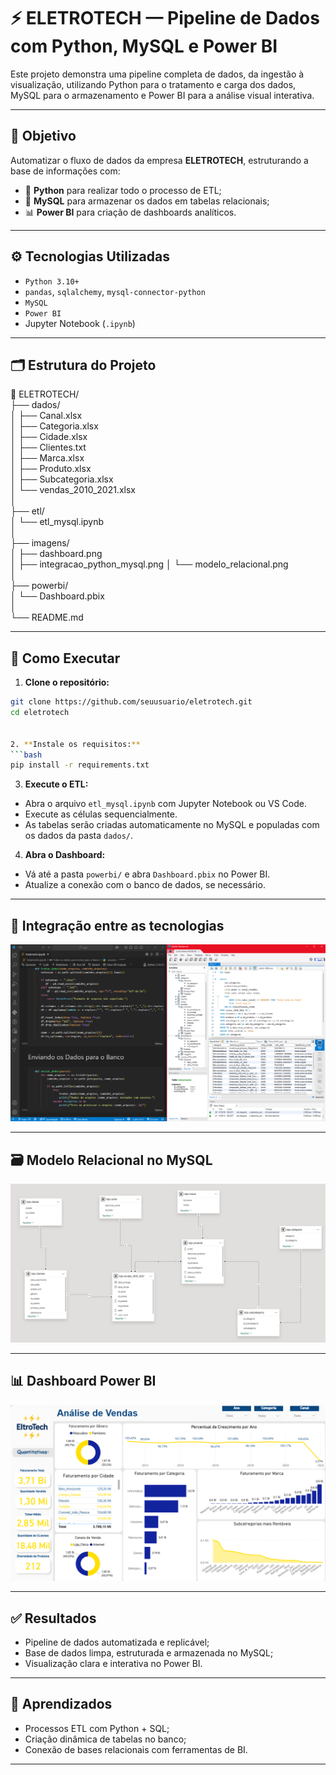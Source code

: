 
# ⚡ ELETROTECH — Pipeline de Dados com Python, MySQL e Power BI

Este projeto demonstra uma pipeline completa de dados, da ingestão à visualização, utilizando Python para o tratamento e carga dos dados, MySQL para o armazenamento e Power BI para a análise visual interativa.

---

## 🎯 Objetivo

Automatizar o fluxo de dados da empresa **ELETROTECH**, estruturando a base de informações com:

- 🐍 **Python** para realizar todo o processo de ETL;
- 🐬 **MySQL** para armazenar os dados em tabelas relacionais;
- 📊 **Power BI** para criação de dashboards analíticos.

---

## ⚙️ Tecnologias Utilizadas

- `Python 3.10+`
- `pandas`, `sqlalchemy`, `mysql-connector-python`
- `MySQL`
- `Power BI`
- Jupyter Notebook (`.ipynb`)

---

## 🗂️ Estrutura do Projeto

📁 ELETROTECH/  
├── dados/  
│   ├── Canal.xlsx  
│   ├── Categoria.xlsx  
│   ├── Cidade.xlsx  
│   ├── Clientes.txt  
│   ├── Marca.xlsx  
│   ├── Produto.xlsx  
│   ├── Subcategoria.xlsx  
│   └── vendas_2010_2021.xlsx  
│  
├── etl/  
│   └── etl_mysql.ipynb            
│  
├── imagens/  
│   ├── dashboard.png             
│   ├── integracao_python_mysql.png 
│   └── modelo_relacional.png      
│  
├── powerbi/  
│   └── Dashboard.pbix             
│  
└── README.md

---

## 🚀 Como Executar

1. **Clone o repositório:**
```bash
git clone https://github.com/seuusuario/eletrotech.git
cd eletrotech


2. **Instale os requisitos:**
```bash
pip install -r requirements.txt
```

3. **Execute o ETL:**

- Abra o arquivo `etl_mysql.ipynb` com Jupyter Notebook ou VS Code.
- Execute as células sequencialmente.
- As tabelas serão criadas automaticamente no MySQL e populadas com os dados da pasta `dados/`.

4. **Abra o Dashboard:**

- Vá até a pasta `powerbi/` e abra `Dashboard.pbix` no Power BI.
- Atualize a conexão com o banco de dados, se necessário.

---

## 🔗 Integração entre as tecnologias

![Integração Python e MySQL](imagens/integracao_python_mysql.png)

---

## 🗃️ Modelo Relacional no MySQL

![Modelo Relacional](imagens/modelo_relacional.png)

---

## 📊 Dashboard Power BI

![Dashboard Power BI](imagens/dashboard.png)

---

## ✅ Resultados

- Pipeline de dados automatizada e replicável;
- Base de dados limpa, estruturada e armazenada no MySQL;
- Visualização clara e interativa no Power BI.

---

## 🧠 Aprendizados

- Processos ETL com Python + SQL;
- Criação dinâmica de tabelas no banco;
- Conexão de bases relacionais com ferramentas de BI.

---

